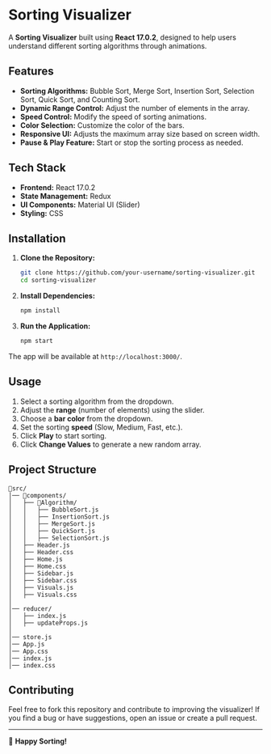 # Sorting Visualizer

A **Sorting Visualizer** built using **React 17.0.2**, designed to help users understand different sorting algorithms through animations.

## Features
- **Sorting Algorithms:** Bubble Sort, Merge Sort, Insertion Sort, Selection Sort, Quick Sort, and Counting Sort.
- **Dynamic Range Control:** Adjust the number of elements in the array.
- **Speed Control:** Modify the speed of sorting animations.
- **Color Selection:** Customize the color of the bars.
- **Responsive UI:** Adjusts the maximum array size based on screen width.
- **Pause & Play Feature:** Start or stop the sorting process as needed.

## Tech Stack
- **Frontend:** React 17.0.2
- **State Management:** Redux
- **UI Components:** Material UI (Slider)
- **Styling:** CSS

## Installation

1. **Clone the Repository:**
   ```bash
   git clone https://github.com/your-username/sorting-visualizer.git
   cd sorting-visualizer
   ```

2. **Install Dependencies:**
   ```bash
   npm install
   ```

3. **Run the Application:**
   ```bash
   npm start
   ```

The app will be available at `http://localhost:3000/`.

## Usage
1. Select a sorting algorithm from the dropdown.
2. Adjust the **range** (number of elements) using the slider.
3. Choose a **bar color** from the dropdown.
4. Set the sorting **speed** (Slow, Medium, Fast, etc.).
5. Click **Play** to start sorting.
6. Click **Change Values** to generate a new random array.

## Project Structure
```
📂src/
│── 📂components/
│   ├── 📂Algorithm/
│   │   ├── BubbleSort.js
│   │   ├── InsertionSort.js
│   │   ├── MergeSort.js
│   │   ├── QuickSort.js
│   │   ├── SelectionSort.js
│   ├── Header.js
│   ├── Header.css
│   ├── Home.js
│   ├── Home.css
│   ├── Sidebar.js
│   ├── Sidebar.css
│   ├── Visuals.js
│   ├── Visuals.css
│
│── reducer/
│   ├── index.js
│   ├── updateProps.js
│
│── store.js
│── App.js
│── App.css
│── index.js
│── index.css
```

## Contributing
Feel free to fork this repository and contribute to improving the visualizer! If you find a bug or have suggestions, open an issue or create a pull request.

---

🚀 **Happy Sorting!**

